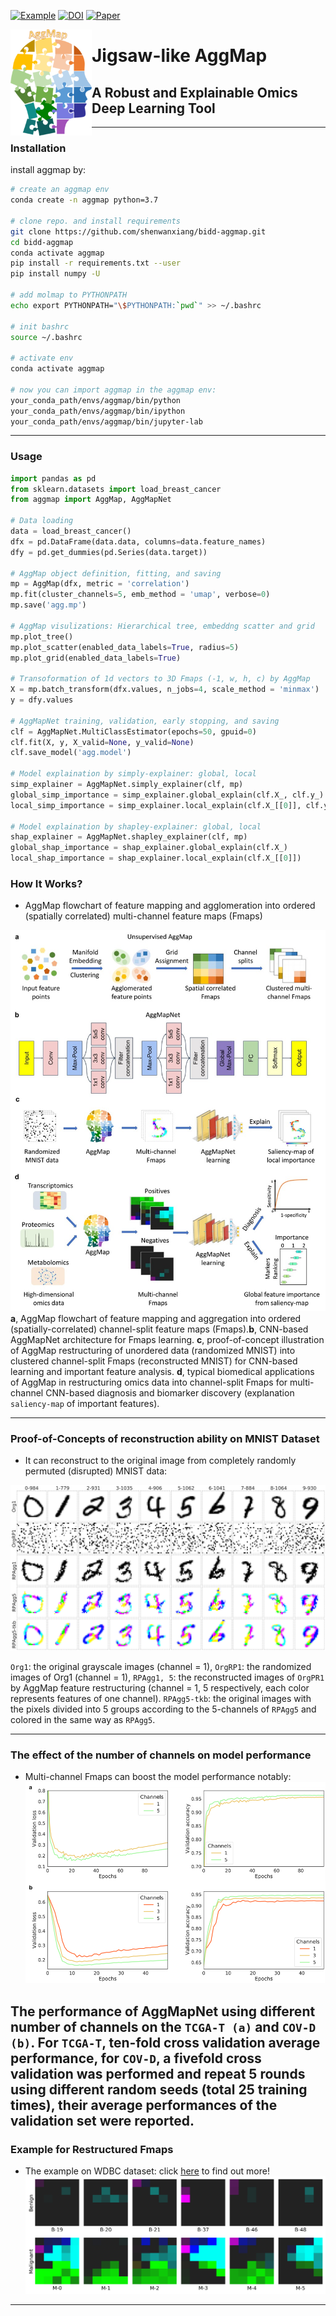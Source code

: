 
[![Example](https://img.shields.io/badge/Example-MNIST-green)](https://github.com/shenwanxiang/bidd-aggmap/tree/master/paper/example)
[![DOI](https://zenodo.org/badge/DOI/10.5281/zenodo.6474351.svg)](https://doi.org/10.5281/zenodo.6474351)
[![Paper](https://img.shields.io/badge/Paper-Nuclear%20Acid%20Research-brightgreen)](https://doi.org/10.1093/nar/gkac010)

<a href="url"><img src="./doc/logo.png" align="left" height="170" width="130" ></a>

# Jigsaw-like AggMap

## A Robust and Explainable Omics Deep Learning Tool

----


### Installation

install aggmap by:
```bash
# create an aggmap env
conda create -n aggmap python=3.7

# clone repo. and install requirements
git clone https://github.com/shenwanxiang/bidd-aggmap.git
cd bidd-aggmap
conda activate aggmap
pip install -r requirements.txt --user
pip install numpy -U

# add molmap to PYTHONPATH
echo export PYTHONPATH="\$PYTHONPATH:`pwd`" >> ~/.bashrc

# init bashrc
source ~/.bashrc

# activate env
conda activate aggmap

# now you can import aggmap in the aggmap env: 
your_conda_path/envs/aggmap/bin/python
your_conda_path/envs/aggmap/bin/ipython
your_conda_path/envs/aggmap/bin/jupyter-lab
```
----

### Usage

```python
import pandas as pd
from sklearn.datasets import load_breast_cancer
from aggmap import AggMap, AggMapNet

# Data loading
data = load_breast_cancer()
dfx = pd.DataFrame(data.data, columns=data.feature_names)
dfy = pd.get_dummies(pd.Series(data.target))

# AggMap object definition, fitting, and saving 
mp = AggMap(dfx, metric = 'correlation')
mp.fit(cluster_channels=5, emb_method = 'umap', verbose=0)
mp.save('agg.mp')

# AggMap visulizations: Hierarchical tree, embeddng scatter and grid
mp.plot_tree()
mp.plot_scatter(enabled_data_labels=True, radius=5)
mp.plot_grid(enabled_data_labels=True)

# Transoformation of 1d vectors to 3D Fmaps (-1, w, h, c) by AggMap
X = mp.batch_transform(dfx.values, n_jobs=4, scale_method = 'minmax')
y = dfy.values

# AggMapNet training, validation, early stopping, and saving
clf = AggMapNet.MultiClassEstimator(epochs=50, gpuid=0)
clf.fit(X, y, X_valid=None, y_valid=None)
clf.save_model('agg.model')

# Model explaination by simply-explainer: global, local
simp_explainer = AggMapNet.simply_explainer(clf, mp)
global_simp_importance = simp_explainer.global_explain(clf.X_, clf.y_)
local_simp_importance = simp_explainer.local_explain(clf.X_[[0]], clf.y_[[0]])

# Model explaination by shapley-explainer: global, local
shap_explainer = AggMapNet.shapley_explainer(clf, mp)
global_shap_importance = shap_explainer.global_explain(clf.X_)
local_shap_importance = shap_explainer.local_explain(clf.X_[[0]])
```


### How It Works?

- AggMap flowchart of feature mapping and agglomeration into ordered (spatially correlated) multi-channel feature maps (Fmaps)

![how-it-works](./doc/hiw.jpg)
**a**, AggMap flowchart of feature mapping and aggregation into ordered (spatially-correlated) channel-split feature maps (Fmaps).**b**, CNN-based AggMapNet architecture for Fmaps learning. **c**, proof-of-concept illustration of AggMap restructuring of unordered data (randomized MNIST) into clustered channel-split Fmaps (reconstructed MNIST) for CNN-based learning and important feature analysis. **d**, typical biomedical applications of AggMap in restructuring omics data into channel-split Fmaps for multi-channel CNN-based diagnosis and biomarker discovery (explanation `saliency-map` of important features).


----
### Proof-of-Concepts of reconstruction ability on MNIST Dataset

- It can reconstruct to the original image from completely randomly permuted (disrupted) MNIST data:



![reconstruction](./doc/reconstruction.png)

`Org1`: the original grayscale images (channel = 1), `OrgRP1`: the randomized images of Org1 (channel = 1), `RPAgg1, 5`: the reconstructed images of `OrgPR1` by AggMap feature restructuring (channel = 1, 5 respectively, each color represents features of one channel). `RPAgg5-tkb`: the original images with the pixels divided into 5 groups according to the 5-channels of `RPAgg5` and colored in the same way as `RPAgg5`.


----



### The effect of the number of channels on model performance 

- Multi-channel Fmaps can boost the model performance notably:
![channel_effect](./doc/channel_effect.png)

The performance of AggMapNet using different number of channels on the `TCGA-T (a)` and `COV-D (b)`. For `TCGA-T`, ten-fold cross validation average performance, for `COV-D`, a fivefold cross validation was performed and repeat 5 rounds using different random seeds (total 25 training times), their average performances of the validation set were reported.
----


### Example for Restructured Fmaps
- The example on WDBC dataset: click [here](https://github.com/shenwanxiang/bidd-aggmap/tree/master/paper/example/00_breast_cancer/03_BCD_feature_maps.ipynb) to find out more!
![Fmap](./doc/WDBC.png)

----
